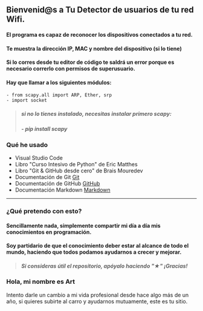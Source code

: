 ## Bienvenid@s a Tu Detector de usuarios de tu red Wifi.

#### El programa es capaz de reconocer los dispositivos conectados a tu red.
#### Te muestra la dirección IP, MAC y nombre del dispositivo (si lo tiene)
#### Si lo corres desde tu editor de código te saldrá un error porque es necesario correrlo con permisos de superusuario.

#### Hay que llamar a los siguientes módulos:
    - from scapy.all import ARP, Ether, srp
    - import socket

> ##### si no lo tienes instalado, necesitas instalar primero scapy:
> ##### - pip install scapy

### Qué he usado

 - Visual Studio Code
 - Libro "Curso Intesivo de Python" de Eric Matthes
 - Libro "Git & GitHub desde cero" de Brais Mouredev
 - Documentación de Git [Git](https://git-scm.com)
 - Documentación de GitHub [GitHub](https://docs.github.com/es)
 - Documentación Markdown [Markdown](https://markdown.es)

-----------------------------
### ¿Qué pretendo con esto?

#### Sencillamente nada, simplemente compartir mi día a día mis conocimientos en programación. 
#### Soy partidario de que el conocimiento deber estar al alcance de todo el mundo, haciendo que todos podamos ayudarnos a crecer y mejorar.

> ##### Si consideras útil el repositorio, apóyalo haciendo "★" ¡Gracias!

### Hola, mi nombre es Art

Intento darle un cambio a mi vida profesional desde hace algo más de un año, si quieres subirte al carro y ayudarnos mutuamente, este es tu sitio.

